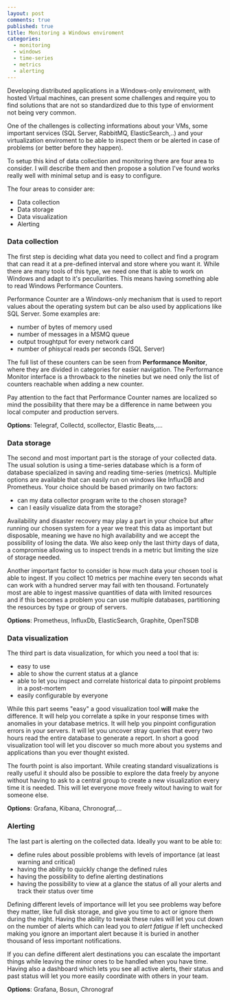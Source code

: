 ```yaml
---
layout: post
comments: true
published: true
title: Monitoring a Windows enviroment
categories:
  - monitoring
  - windows
  - time-series
  - metrics
  - alerting
---
```

Developing distributed applications in a Windows-only enviroment, with hosted Virtual machines, can present some challenges and require you to find solutions that are not so standardized due to this type of enviorment not being very common.

One of the challenges is collecting informations about your VMs, some important services (SQL Server, RabbitMQ, ElasticSearch,..) and your virtualization enviroment to be able to inspect them or be alerted in case of problems (or better before they happen).

To setup this kind of data collection and monitoring there are four area to consider. I will describe them and then propose a solution I've found works really well with minimal setup and is easy to configure.

The four areas to consider are:

- Data collection
- Data storage
- Data visualization
- Alerting

### Data collection

The first step is deciding what data you need to collect and find a program that can read it at a pre-defined interval and store where you want it. While there are many tools of this type, we need one that is able to work on Windows and adapt to it's peculiarities. This means having something able to read Windows Performance Counters.

Performance Counter are a Windows-only mechanism that is used to report values about the operating system but can be also used by applications like SQL Server. Some examples are:

- number of bytes of memory used
- number of messages in a MSMQ queue
- output troughtput for every network card 
- number of phisycal reads per seconds (SQL Server)

The full list of these counters can be seen from **Performance Monitor**, where they are divided in categories for easier navigation. The Performance Monitor interface is a throwback to the nineties but we need only the list of counters reachable when adding a new counter.

Pay attention to the fact that Performance Counter names are localized so mind the possibility that there may be a difference in name between you local computer and production servers.

**Options**: Telegraf, Collectd, scollector, Elastic Beats,....

### Data storage

The second and most important part is the storage of your collected data. The usual solution is using a time-series database which is a form of database specialized in saving and reading time-series (metrics). Multiple options are available that can easily run on windows like InfluxDB and Prometheus. Your choice should be based primarily on two factors:

- can my data collector program write to the chosen storage?
- can I easily visualize data from the storage?

Availability and disaster recovery may play a part in your choice but after running our chosen system for a year we treat this data as important but disposable, meaning we have no high availability and we accept the possibility of losing the data. We also keep only the last thirty days of data, a compromise allowing us to inspect trends in a metric but limiting the size of storage needed.

Another important factor to consider is how much data your chosen tool is able to ingest. If you collect 10 metrics per machine every ten seconds what can work with a hundred server may fail with ten thousand. Fortunately most are able to ingest massive quantities of data with limited resources and if this becomes a problem you can use multiple databases, partitioning the resources by type or group of servers.

**Options**: Prometheus, InfluxDb, ElasticSearch, Graphite, OpenTSDB

### Data visualization

The third part is data visualization, for which you need a tool that is:

- easy to use
- able to show the current status at a glance
- able to let you inspect and correlate historical data to pinpoint problems in a post-mortem
- easily configurable by everyone

While this part seems "easy" a good visualization tool **will** make the difference. It will help you correlate a spike in your response times with anomalies in your database metrics. It will help you pinpoint configuration errors in your servers. It will let you uncover stray queries that every two hours read the entire database to generate a report. In short a good visualization tool will let you discover so much more about you systems and applications than you ever thought existed.

The fourth point is also important. While creating standard visualizations is really useful it should also be possible to explore the data freely by anyone without having to ask to a central group to create a new visualization every time it is needed. This will let everyone move freely witout having to wait for someone else.

**Options**: Grafana, Kibana, Chronograf,...

### Alerting

The last part is alerting on the collected data. Ideally you want to be able to:

- define rules about possible problems with levels of importance (at least warning and critical)
- having the ability to quickly change the defined rules
- having the possibility to define alerting destinations
- having the possibility to view at a glance the status of all your alerts and track their status over time

Defining different levels of importance will let you see problems way before they matter, like full disk storage, and give you time to act or ignore them during the night. Having the ability to tweak these rules will let you cut down on the number of alerts which can lead you to *alert fatigue* if left unchecked making you ignore an important alert because it is buried in another thousand of less important notifications.

If you can define different alert destinations you can escalate the important things while leaving the minor ones to be handled when you have time. Having also a dashboard which lets you see all active alerts, their status and past status will let you more easily coordinate with others in your team.

**Options**: Grafana, Bosun, Chronograf
